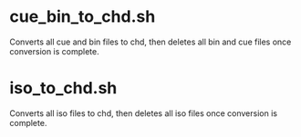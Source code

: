 <h1>cue_bin_to_chd.sh</h1>
Converts all cue and bin files to chd, then deletes all bin and cue files once conversion is complete.

<h1>iso_to_chd.sh</h1>
Converts all iso files to chd, then deletes all iso files once conversion is complete.
